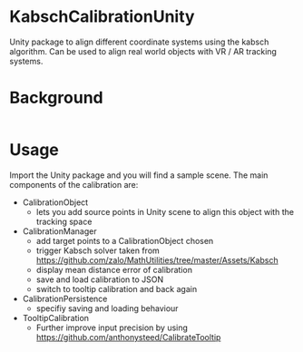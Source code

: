 # KabschCalibrationUnity
Unity package to align different coordinate systems using the kabsch algorithm. Can be used to align real world objects with VR / AR tracking systems.

# Background
![[](https://github.com/MaxHeimbrock/KabschCalibrationUnity/blob/main/ezgif-2-a7eb01744123.gif)](#)

# Usage
Import the Unity package and you will find a sample scene. 
The main components of the calibration are:

- CalibrationObject
	- lets you add source points in Unity scene to align this object with the tracking space
- CalibrationManager
	- add target points to a CalibrationObject chosen 
	- trigger Kabsch solver taken from https://github.com/zalo/MathUtilities/tree/master/Assets/Kabsch
	- display mean distance error of calibration 
	- save and load calibration to JSON 
	- switch to tooltip calibration and back again
- CalibrationPersistence 
	- specifiy saving and loading behaviour
- TooltipCalibration
	-  Further improve input precision by using https://github.com/anthonysteed/CalibrateTooltip
